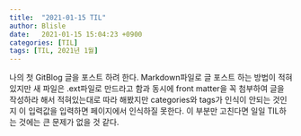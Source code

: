 ```yaml
---
title:  "2021-01-15 TIL"
author: Blisle
date:   2021-01-15 15:04:23 +0900
categories: [TIL]
tags: [TIL, 2021년 1월]
--- 
```


나의 첫 GitBlog 글을 포스트 하려 한다.
Markdown파일로 글 포스트 하는 방법이 적혀 있지만 새 파일은 .ext파일로 만드라고 함과 동시에
front matter을 꼭 첨부하여 글을 작성하라 해서 적혀있는대로 따라 해봤지만
categories와 tags가 인식이 안되는 것인지 이 입력값을 입력하면 페이지에서 인식하질 못한다.
이 부분만 고친다면 일일 TIL하는 것에는 큰 문제가 없을 것 같다.